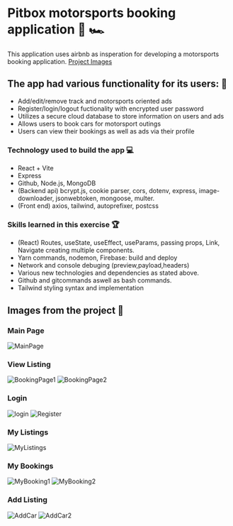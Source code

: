 # Pitbox motorsports booking application :scroll: :racing_car:

This application uses airbnb as insperation for developing a motorsports booking application.
[Project Images](#images-from-the-project-camera_flash)

## The app had various functionality for its users: :busts_in_silhouette:

- Add/edit/remove track and motorsports oriented ads
- Register/login/logout fuctionality with encrypted user password
- Utilizes a secure cloud database to store information on users and ads
- Allows users to book cars for motorsport outings
- Users can view their bookings as well as ads via their profile

### Technology used to build the app :computer:

- React + Vite
- Express
- Github, Node.js, MongoDB
- (Backend api) bcrypt.js, cookie parser, cors, dotenv, express, image-downloader, jsonwebtoken, mongoose, multer.
- (Front end) axios, tailwind, autoprefixer, postcss

### Skills learned in this exercise :trophy:

- (React) Routes, useState, useEffect, useParams, passing props, Link, Navigate creating multiple components.
- Yarn commands, nodemon, Firebase: build and deploy
- Network and console debuging (preview,payload,headers)
- Various new technologies and dependencies as stated above.
- Github and gitcommands aswell as bash commands.
- Tailwind styling syntax and implementation


## Images from the project :camera_flash:

### Main Page
![MainPage](https://github.com/MilesPurvis/Pitbox-webapp/assets/87283172/585ddf4d-88cc-416b-8f07-84cd668ade22)

### View Listing
![BookingPage1](https://github.com/MilesPurvis/Pitbox-webapp/assets/87283172/bf1d097b-dddc-4509-8aa3-bed10923a53f)
![BookingPage2](https://github.com/MilesPurvis/Pitbox-webapp/assets/87283172/2323ce36-6ad5-46d8-bc5a-9f61ef62268b)

### Login 
![login](https://github.com/MilesPurvis/Pitbox-webapp/assets/87283172/6fe1af7e-ceca-4dcc-adfb-0d867b9a33bd)
![Register](https://github.com/MilesPurvis/Pitbox-webapp/assets/87283172/384966e9-93e8-4d74-8683-53c19191ed52)

### My Listings
![MyListings](https://github.com/MilesPurvis/Pitbox-webapp/assets/87283172/67f985d3-c904-4da6-bc01-b334807e893a)

### My Bookings
![MyBooking1](https://github.com/MilesPurvis/Pitbox-webapp/assets/87283172/04c06dcf-92bb-486e-a202-09ca265e799b)
![MyBooking2](https://github.com/MilesPurvis/Pitbox-webapp/assets/87283172/d2186e7a-8db9-4003-a320-8cbda270fdb2)


### Add Listing
![AddCar](https://github.com/MilesPurvis/Pitbox-webapp/assets/87283172/7ad4fbb8-de47-4591-943c-9af56960ceee)
![AddCar2](https://github.com/MilesPurvis/Pitbox-webapp/assets/87283172/89992b7b-6226-475f-a68c-545228f556a8)





